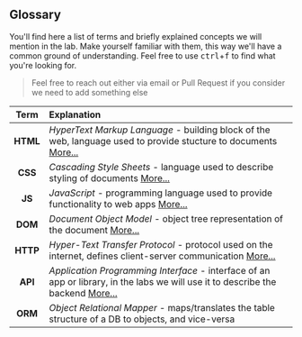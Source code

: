 ## Glossary

You'll find here a list of terms and briefly explained concepts we will mention in the lab. Make yourself familiar with them, this way we'll have a common ground of understanding. Feel free to use <kbd>ctrl</kbd>+<kbd>f</kbd> to find what you're looking for.

> Feel free to reach out either via email or Pull Request if you consider we need to add something else

| Term | Explanation
| :--: | :--
| **HTML** | *HyperText Markup Language* - building block of the web, language used to provide stucture to documents [More...](https://developer.mozilla.org/en-US/docs/Web/HTML)
| **CSS** | *Cascading Style Sheets* - language used to describe styling of documents [More...](https://developer.mozilla.org/en-US/docs/Web/CSS)
| **JS** | *JavaScript* - programming language used to provide functionality to web apps [More...](https://developer.mozilla.org/en-US/docs/Web/JavaScript)
| **DOM** | *Document Object Model* - object tree representation of the document [More...](https://developer.mozilla.org/en-US/docs/Glossary/DOM)
| **HTTP** | *Hyper-Text Transfer Protocol* - protocol used on the internet, defines client-server communication [More...](https://developer.mozilla.org/en-US/docs/Web/HTTP)
| **API** | *Application Programming Interface* - interface of an app or library, in the labs we will use it to describe the backend [More...](https://developer.mozilla.org/en-US/docs/Glossary/API)
| **ORM** | *Object Relational Mapper* - maps/translates the table structure of a DB to objects, and vice-versa
